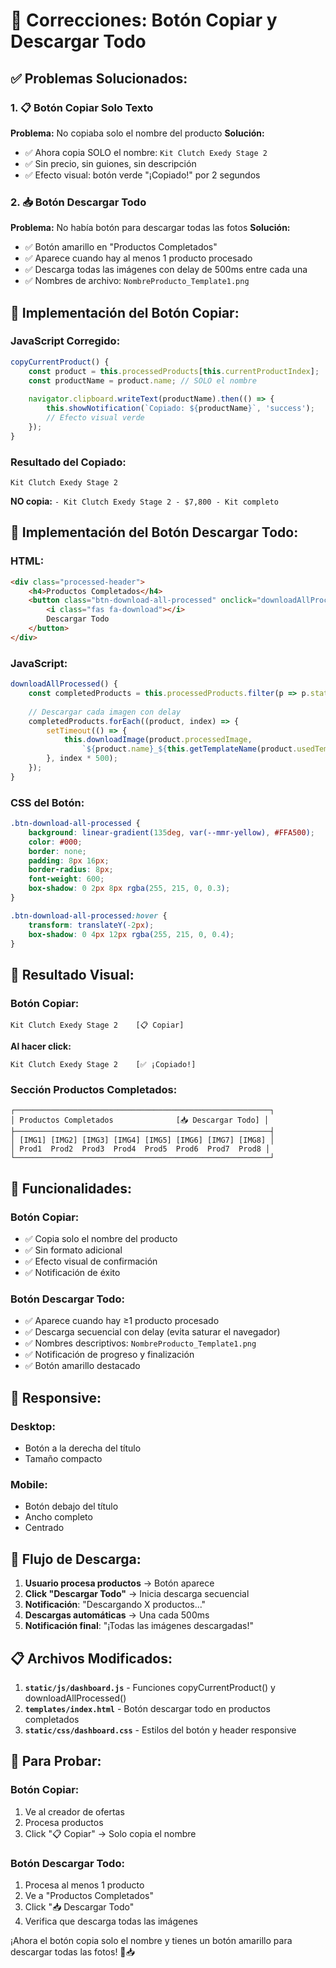 # 🔧 Correcciones: Botón Copiar y Descargar Todo

## ✅ **Problemas Solucionados:**

### 1. **📋 Botón Copiar Solo Texto**
**Problema:** No copiaba solo el nombre del producto
**Solución:**
- ✅ Ahora copia SOLO el nombre: `Kit Clutch Exedy Stage 2`
- ✅ Sin precio, sin guiones, sin descripción
- ✅ Efecto visual: botón verde "¡Copiado!" por 2 segundos

### 2. **📥 Botón Descargar Todo**
**Problema:** No había botón para descargar todas las fotos
**Solución:**
- ✅ Botón amarillo en "Productos Completados"
- ✅ Aparece cuando hay al menos 1 producto procesado
- ✅ Descarga todas las imágenes con delay de 500ms entre cada una
- ✅ Nombres de archivo: `NombreProducto_Template1.png`

## 🎯 **Implementación del Botón Copiar:**

### **JavaScript Corregido:**
```javascript
copyCurrentProduct() {
    const product = this.processedProducts[this.currentProductIndex];
    const productName = product.name; // SOLO el nombre
    
    navigator.clipboard.writeText(productName).then(() => {
        this.showNotification(`Copiado: ${productName}`, 'success');
        // Efecto visual verde
    });
}
```

### **Resultado del Copiado:**
```
Kit Clutch Exedy Stage 2
```
**NO copia:** `- Kit Clutch Exedy Stage 2 - $7,800 - Kit completo`

## 🎯 **Implementación del Botón Descargar Todo:**

### **HTML:**
```html
<div class="processed-header">
    <h4>Productos Completados</h4>
    <button class="btn-download-all-processed" onclick="downloadAllProcessed()">
        <i class="fas fa-download"></i>
        Descargar Todo
    </button>
</div>
```

### **JavaScript:**
```javascript
downloadAllProcessed() {
    const completedProducts = this.processedProducts.filter(p => p.status === 'completed');
    
    // Descargar cada imagen con delay
    completedProducts.forEach((product, index) => {
        setTimeout(() => {
            this.downloadImage(product.processedImage, 
                `${product.name}_${this.getTemplateName(product.usedTemplate)}`);
        }, index * 500);
    });
}
```

### **CSS del Botón:**
```css
.btn-download-all-processed {
    background: linear-gradient(135deg, var(--mmr-yellow), #FFA500);
    color: #000;
    border: none;
    padding: 8px 16px;
    border-radius: 8px;
    font-weight: 600;
    box-shadow: 0 2px 8px rgba(255, 215, 0, 0.3);
}

.btn-download-all-processed:hover {
    transform: translateY(-2px);
    box-shadow: 0 4px 12px rgba(255, 215, 0, 0.4);
}
```

## 🎨 **Resultado Visual:**

### **Botón Copiar:**
```
Kit Clutch Exedy Stage 2    [📋 Copiar]
```
**Al hacer click:**
```
Kit Clutch Exedy Stage 2    [✅ ¡Copiado!]
```

### **Sección Productos Completados:**
```
┌─────────────────────────────────────────────────────────┐
│ Productos Completados              [📥 Descargar Todo] │
├─────────────────────────────────────────────────────────┤
│ [IMG1] [IMG2] [IMG3] [IMG4] [IMG5] [IMG6] [IMG7] [IMG8] │
│ Prod1  Prod2  Prod3  Prod4  Prod5  Prod6  Prod7  Prod8 │
└─────────────────────────────────────────────────────────┘
```

## 🚀 **Funcionalidades:**

### **Botón Copiar:**
- ✅ Copia solo el nombre del producto
- ✅ Sin formato adicional
- ✅ Efecto visual de confirmación
- ✅ Notificación de éxito

### **Botón Descargar Todo:**
- ✅ Aparece cuando hay ≥1 producto procesado
- ✅ Descarga secuencial con delay (evita saturar el navegador)
- ✅ Nombres descriptivos: `NombreProducto_Template1.png`
- ✅ Notificación de progreso y finalización
- ✅ Botón amarillo destacado

## 📱 **Responsive:**

### **Desktop:**
- Botón a la derecha del título
- Tamaño compacto

### **Mobile:**
- Botón debajo del título
- Ancho completo
- Centrado

## 🔄 **Flujo de Descarga:**

1. **Usuario procesa productos** → Botón aparece
2. **Click "Descargar Todo"** → Inicia descarga secuencial
3. **Notificación**: "Descargando X productos..."
4. **Descargas automáticas** → Una cada 500ms
5. **Notificación final**: "¡Todas las imágenes descargadas!"

## 📋 **Archivos Modificados:**

1. **`static/js/dashboard.js`** - Funciones copyCurrentProduct() y downloadAllProcessed()
2. **`templates/index.html`** - Botón descargar todo en productos completados
3. **`static/css/dashboard.css`** - Estilos del botón y header responsive

## 🚀 **Para Probar:**

### **Botón Copiar:**
1. Ve al creador de ofertas
2. Procesa productos
3. Click "📋 Copiar" → Solo copia el nombre

### **Botón Descargar Todo:**
1. Procesa al menos 1 producto
2. Ve a "Productos Completados"
3. Click "📥 Descargar Todo"
4. Verifica que descarga todas las imágenes

¡Ahora el botón copia solo el nombre y tienes un botón amarillo para descargar todas las fotos! 🎉📥